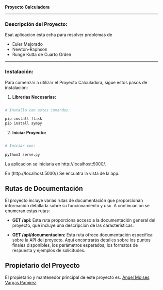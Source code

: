 **Proyecto Calculadora**

---

### Descripción del Proyecto:

Esat aplicacion esta echa para resolver problemas de
- Euler Mejorado
- Newton-Raphson
- Runge Kutta de Cuarto Orden

---

### Instalación:

Para comenzar a utilizar el Proyecto Calculadora, sigue estos pasos de instalación:

1. **Librerias Necesarias:**
```bash

# Installa con estos comandos:

pip install flask
pip install sympy
```
2. **Iniciar Proyecto:**
```bash

# Iniciar con:

python3 serve.py
```
La aplicacion se iniciaria en http://localhost:5000/.

En (http://localhost:5000/) Se encuatra la vista de la app.

## Rutas de Documentación

El proyecto incluye varias rutas de documentación que proporcionan información detallada sobre su funcionamiento y uso. A continuación se enumeran estas rutas:

- **GET /api:** Esta ruta proporciona acceso a la documentación general del proyecto, que incluye una descripción de las características.

- **GET /api/documentacion:** Esta ruta ofrece documentación específica sobre la API del proyecto. Aquí encontrarás detalles sobre los puntos finales disponibles, los parámetros esperados, los formatos de respuesta y ejemplos de solicitudes.

## Propietario del Proyecto

El propietario y mantenedor principal de este proyecto es.
[Angel Moises Vargas Ramirez](https://github.com/AngelV130).

